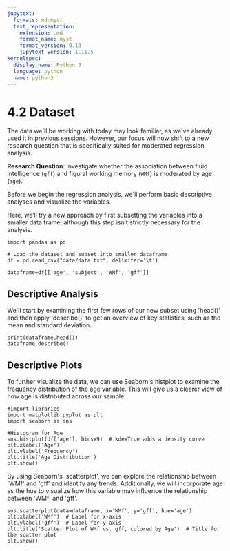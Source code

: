 ```yaml
---
jupytext:
  formats: md:myst
  text_representation:
    extension: .md
    format_name: myst
    format_version: 0.13
    jupytext_version: 1.11.5
kernelspec:
  display_name: Python 3
  language: python
  name: python3
---
```


# 4.2 Dataset
The data we'll be working with today may look familiar, as we've already used it in previous sessions. However, our focus will now shift to a new research question that is specifically suited for moderated regression analysis.

**Research Question**: Investigate whether the association between fluid intelligence (`gff`) and figural working memory (`WMf`) is moderated by age (`age`).

Before we begin the regression analysis, we'll perform basic descriptive analyses and visualize the variables.

Here, we’ll try a new approach by first subsetting the variables into a smaller data frame, although this step isn’t strictly necessary for the analysis.
   
```{code-cell}
import pandas as pd

# Load the dataset and subset into smaller dataframe
df = pd.read_csv("data/data.txt", delimiter='\t')

dataframe=df[['age', 'subject', 'WMf', 'gff']]

```
## Descriptive Analysis

We'll start by examining the first few rows of our new subset using 'head()' and then apply 'describe()' to get an overview of key statistics, such as the mean and standard deviation.

```{code-cell}
print(dataframe.head())
dataframe.describe()
```
## Descriptive Plots
To further visualize the data, we can use Seaborn's histplot to examine the frequency distribution of the age variable. This will give us a clearer view of how age is distributed across our sample.

```{code-cell}
#import libraries
import matplotlib.pyplot as plt
import seaborn as sns

#Histogram for Age
sns.histplot(df['age'], bins=9)  # kde=True adds a density curve
plt.xlabel('Age')
plt.ylabel('Frequency')
plt.title('Age Distribution')
plt.show()
```
By using Seaborn's 'scatterplot', we can explore the relationship between 'WMf' and 'gff' and identify any trends. Additionally, we will incorporate age as the hue to visualize how this variable may influence the relationship between 'WMf' and 'gff'.

```{code-cell}
sns.scatterplot(data=dataframe, x='WMf', y='gff', hue='age')
plt.xlabel('WMf')  # Label for x-axis
plt.ylabel('gff')  # Label for y-axis
plt.title('Scatter Plot of WMf vs. gff, colored by Age')  # Title for the scatter plot
plt.show()
```



